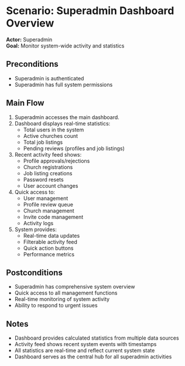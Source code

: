 # Scenario: Superadmin Dashboard Overview

**Actor:** Superadmin  
**Goal:** Monitor system-wide activity and statistics

## Preconditions
- Superadmin is authenticated
- Superadmin has full system permissions

## Main Flow
1. Superadmin accesses the main dashboard.
2. Dashboard displays real-time statistics:
   - Total users in the system
   - Active churches count
   - Total job listings
   - Pending reviews (profiles and job listings)
3. Recent activity feed shows:
   - Profile approvals/rejections
   - Church registrations
   - Job listing creations
   - Password resets
   - User account changes
4. Quick access to:
   - User management
   - Profile review queue
   - Church management
   - Invite code management
   - Activity logs
5. System provides:
   - Real-time data updates
   - Filterable activity feed
   - Quick action buttons
   - Performance metrics

## Postconditions
- Superadmin has comprehensive system overview
- Quick access to all management functions
- Real-time monitoring of system activity
- Ability to respond to urgent issues

## Notes
- Dashboard provides calculated statistics from multiple data sources
- Activity feed shows recent system events with timestamps
- All statistics are real-time and reflect current system state
- Dashboard serves as the central hub for all superadmin activities 
